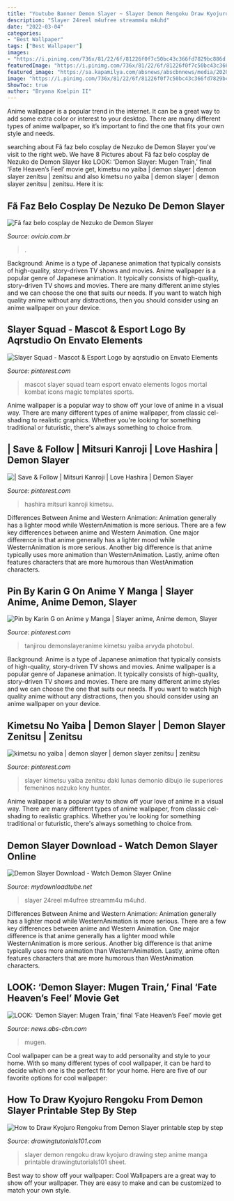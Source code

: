 ```yaml
---
title: "Youtube Banner Demon Slayer ~ Slayer Demon Rengoku Draw Kyojuro Drawing Step Anime Manga Printable Drawingtutorials101 Sheet"
description: "Slayer 24reel m4ufree streamm4u m4uhd"
date: "2022-03-04"
categories:
- "Best Wallpaper"
tags: ["Best Wallpaper"]
images:
- "https://i.pinimg.com/736x/81/22/6f/81226f0f7c50bc43c366fd7829bc886d.jpg"
featuredImage: "https://i.pinimg.com/736x/81/22/6f/81226f0f7c50bc43c366fd7829bc886d.jpg"
featured_image: "https://sa.kapamilya.com/absnews/abscbnnews/media/2020/entertainment/11/04/demon-slayer-fate.jpg"
image: "https://i.pinimg.com/736x/81/22/6f/81226f0f7c50bc43c366fd7829bc886d.jpg"
ShowToc: true
author: "Bryana Koelpin II"
---
```



Anime wallpaper is a popular trend in the internet. It can be a great way to add some extra color or interest to your desktop. There are many different types of anime wallpaper, so it’s important to find the one that fits your own style and needs.

	

		
searching about Fã faz belo cosplay de Nezuko de Demon Slayer you've visit to the right web. We have 8 Pictures about Fã faz belo cosplay de Nezuko de Demon Slayer like LOOK: ‘Demon Slayer: Mugen Train,’ final ‘Fate Heaven’s Feel’ movie get, kimetsu no yaiba | demon slayer | demon slayer zenitsu | zenitsu and also kimetsu no yaiba | demon slayer | demon slayer zenitsu | zenitsu. Here it is:
		
    
## Fã Faz Belo Cosplay De Nezuko De Demon Slayer

<img loading=lazy src="https://ovicio.com.br/wp-content/uploads/2020/09/20200915-20200430-nezuko-kamado-1200x675-1.jpg" onerror="this.onerror=null;this.src='https://tse1.mm.bing.net/th?id=OIP.5dDiPs4IW4iQsxfunZlVNQHaEK&amp;pid=15.1';" alt="Fã faz belo cosplay de Nezuko de Demon Slayer">

_Source: ovicio.com.br_

>. 

	

Background: Anime is a type of Japanese animation that typically consists of high-quality, story-driven TV shows and movies.
Anime wallpaper is a popular genre of Japanese animation. It typically consists of high-quality, story-driven TV shows and movies. There are many different anime styles and we can choose the one that suits our needs. If you want to watch high quality anime without any distractions, then you should consider using an anime wallpaper on your device.

    
## Slayer Squad - Mascot &amp; Esport Logo By Aqrstudio On Envato Elements

<img loading=lazy src="https://i.pinimg.com/736x/09/c5/7c/09c57c42971ecc480c369557a889fe5b.jpg" onerror="this.onerror=null;this.src='https://tse3.mm.bing.net/th?id=OIP.8kZxUWfYEQRfUJJSCs3_JgHaLM&amp;pid=15.1';" alt="Slayer Squad - Mascot &amp; Esport Logo by aqrstudio on Envato Elements">

_Source: pinterest.com_

>mascot slayer squad team esport envato elements logos mortal kombat icons magic templates sports. 

	

Anime wallpaper is a popular way to show off your love of anime in a visual way. There are many different types of anime wallpaper, from classic cel-shading to realistic graphics. Whether you're looking for something traditional or futuristic, there's always something to choice from.

    
## | Save &amp; Follow | Mitsuri Kanroji | Love Hashira | Demon Slayer

<img loading=lazy src="https://i.pinimg.com/736x/45/12/ec/4512eca46f4986dcd53922cd35abdd12.jpg" onerror="this.onerror=null;this.src='https://tse3.mm.bing.net/th?id=OIP.3EsJxD6jq6fz4tI6eNK_uAHaHm&amp;pid=15.1';" alt="| Save &amp; Follow | Mitsuri Kanroji | Love Hashira | Demon Slayer">

_Source: pinterest.com_

>hashira mitsuri kanroji kimetsu. 

	

Differences Between Anime and Western Animation: Animation generally has a lighter mood while WesternAnimation is more serious.
There are a few key differences between anime and Western Animation. One major difference is that anime generally has a lighter mood while WesternAnimation is more serious. Another big difference is that anime typically uses more animation than WesternAnimation. Lastly, anime often features characters that are more humorous than WestAnimation characters.

    
## Pin By Karin G On Anime Y Manga | Slayer Anime, Anime Demon, Slayer

<img loading=lazy src="https://i.pinimg.com/736x/81/22/6f/81226f0f7c50bc43c366fd7829bc886d.jpg" onerror="this.onerror=null;this.src='https://tse1.mm.bing.net/th?id=OIP.5LORiVr47AWg9yNj3KWAhAHaLH&amp;pid=15.1';" alt="Pin by Karin G on Anime y Manga | Slayer anime, Anime demon, Slayer">

_Source: pinterest.com_

>tanjirou demonslayeranime kimetsu yaiba arvyda photobul. 

	

Background: Anime is a type of Japanese animation that typically consists of high-quality, story-driven TV shows and movies.
Anime wallpaper is a popular genre of Japanese animation. It typically consists of high-quality, story-driven TV shows and movies. There are many different anime styles and we can choose the one that suits our needs. If you want to watch high quality anime without any distractions, then you should consider using an anime wallpaper on your device.

    
## Kimetsu No Yaiba | Demon Slayer | Demon Slayer Zenitsu | Zenitsu

<img loading=lazy src="https://i.pinimg.com/736x/a5/10/5c/a5105cd732e85adf9ce20c9ed2c32eec.jpg" onerror="this.onerror=null;this.src='https://tse4.mm.bing.net/th?id=OIP.vNvKI95g3f2yVo2qyHLe0QHaKB&amp;pid=15.1';" alt="kimetsu no yaiba | demon slayer | demon slayer zenitsu | zenitsu">

_Source: pinterest.com_

>slayer kimetsu yaiba zenitsu daki lunas demonio dibujo ile superiores femeninos nezuko kny hunter. 

	

Anime wallpaper is a popular way to show off your love of anime in a visual way. There are many different types of anime wallpaper, from classic cel-shading to realistic graphics. Whether you're looking for something traditional or futuristic, there's always something to choice from.

    
## Demon Slayer Download - Watch Demon Slayer Online

<img loading=lazy src="https://mydownloadtube.net/poster_image/detail_page_poster/poster_demon-slayer_tt0315465.jpg" onerror="this.onerror=null;this.src='https://tse4.mm.bing.net/th?id=OIP.AyqKhQpfm77XWMk0noCoKQHaLG&amp;pid=15.1';" alt="Demon Slayer Download - Watch Demon Slayer Online">

_Source: mydownloadtube.net_

>slayer 24reel m4ufree streamm4u m4uhd. 

	

Differences Between Anime and Western Animation: Animation generally has a lighter mood while WesternAnimation is more serious.
There are a few key differences between anime and Western Animation. One major difference is that anime generally has a lighter mood while WesternAnimation is more serious. Another big difference is that anime typically uses more animation than WesternAnimation. Lastly, anime often features characters that are more humorous than WestAnimation characters.

    
## LOOK: ‘Demon Slayer: Mugen Train,’ Final ‘Fate Heaven’s Feel’ Movie Get

<img loading=lazy src="https://sa.kapamilya.com/absnews/abscbnnews/media/2020/entertainment/11/04/demon-slayer-fate.jpg" onerror="this.onerror=null;this.src='https://tse1.mm.bing.net/th?id=OIP.Gkksdy1v7lDuJFHlAmzGCwHaE7&amp;pid=15.1';" alt="LOOK: ‘Demon Slayer: Mugen Train,’ final ‘Fate Heaven’s Feel’ movie get">

_Source: news.abs-cbn.com_

>mugen. 

	

Cool wallpaper can be a great way to add personality and style to your home. With so many different types of cool wallpaper, it can be hard to decide which one is the perfect fit for your home. Here are five of our favorite options for cool wallpaper: 

    
## How To Draw Kyojuro Rengoku From Demon Slayer Printable Step By Step

<img loading=lazy src="https://www.drawingtutorials101.com/drawing-tutorials/Anime-and-Manga/Demon-Slayer/kyojuro-rengoku/How-to-Draw-Kyojuro-Rengoku-from-Demon-Slayer-step-by-step.png" onerror="this.onerror=null;this.src='https://tse1.mm.bing.net/th?id=OIP.prSX6e7t9PNILgD6nhKPdAHaQb&amp;pid=15.1';" alt="How to Draw Kyojuro Rengoku from Demon Slayer printable step by step">

_Source: drawingtutorials101.com_

>slayer demon rengoku draw kyojuro drawing step anime manga printable drawingtutorials101 sheet. 

	

Best way to show off your wallpaper:
Cool Wallpapers are a great way to show off your wallpaper. They are easy to make and can be customized to match your own style.

